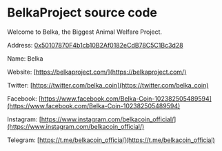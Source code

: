 # BelkaProject source code
Welcome to Belka, the Biggest Animal Welfare Project. 

Address:  [0x50107870F4b1cb10B2Af0182eCdB78C5C1Bc3d28](https://bscscan.com/address/0x50107870F4b1cb10B2Af0182eCdB78C5C1Bc3d28#code)

Name:     Belka

Website:  [https://belkaproject.com/](https://belkaproject.com/)

Twitter:  [https://twitter.com/belka_coin](https://twitter.com/belka_coin)

Facebook: [https://www.facebook.com/Belka-Coin-102382505489594](https://www.facebook.com/Belka-Coin-102382505489594)

Instagram: [https://www.instagram.com/belkacoin_official/](https://www.instagram.com/belkacoin_official/)

Telegram: [https://t.me/belkacoin_official](https://t.me/belkacoin_official)


